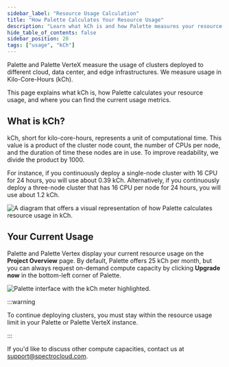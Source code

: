 ```yaml
---
sidebar_label: "Resource Usage Calculation"
title: "How Palette Calculates Your Resource Usage"
description: "Learn what kCh is and how Palette measures your resource usage."
hide_table_of_contents: false
sidebar_position: 20
tags: ["usage", "kCh"]
---
```


Palette and Palette VerteX measure the usage of clusters deployed to different cloud, data center, and edge
infrastructures. We measure usage in Kilo-Core-Hours (kCh).

This page explains what kCh is, how Palette calculates your resource usage, and where you can find the current usage
metrics.

## What is kCh?

kCh, short for kilo-core-hours, represents a unit of computational time. This value is a product of the cluster node
count, the number of CPUs per node, and the duration of time these nodes are in use. To improve readability, we divide
the product by 1000.

For instance, if you continuously deploy a single-node cluster with 16 CPU for 24 hours, you will use about 0.39 kCh.
Alternatively, if you continuously deploy a three-node cluster that has 16 CPU per node for 24 hours, you will use about
1.2 kCh.

![A diagram that offers a visual representation of how Palette calculates resource usage in kCh.](/introduction_resource-usage-estimation_diagram-kCh-calculation.webp)

## Your Current Usage

Palette and Palette Vertex display your current resource usage on the **Project Overview** page. By default, Palette
offers 25 kCh per month, but you can always request on-demand compute capacity by clicking **Upgrade now** in the
bottom-left corner of Palette.

![Palette interface with the kCh meter highlighted.](/introduction_resourse-usage-estimation_kCh-in-ui.webp)

:::warning

To continue deploying clusters, you must stay within the resource usage limit in your Palette or Palette VerteX
instance.

:::

If you'd like to discuss other compute capacities, contact us at
[support@spectrocloud.com](mailto:support@spectrocloud.com).
